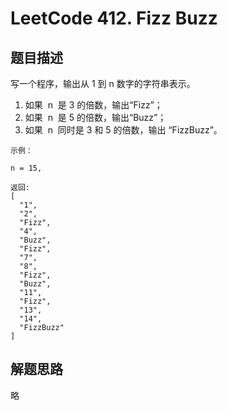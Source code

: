 # LeetCode 412. Fizz Buzz

## 题目描述

写一个程序，输出从 1 到 n 数字的字符串表示。

1. 如果  n  是 3 的倍数，输出“Fizz”；
2. 如果  n  是 5 的倍数，输出“Buzz”；
3. 如果  n  同时是 3 和 5 的倍数，输出 “FizzBuzz”。

```
示例：

n = 15,

返回:
[
  "1",
  "2",
  "Fizz",
  "4",
  "Buzz",
  "Fizz",
  "7",
  "8",
  "Fizz",
  "Buzz",
  "11",
  "Fizz",
  "13",
  "14",
  "FizzBuzz"
]
```

## 解题思路

略
